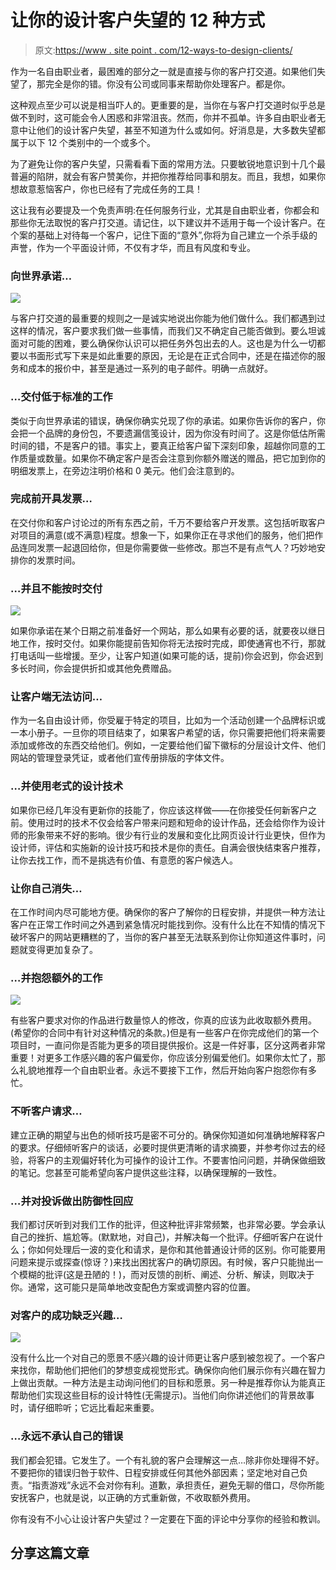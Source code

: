 # 让你的设计客户失望的 12 种方式

> 原文:[https://www . site point . com/12-ways-to-design-clients/](https://www.sitepoint.com/12-ways-to-disappoint-design-clients/)

作为一名自由职业者，最困难的部分之一就是直接与你的客户打交道。如果他们失望了，那完全是你的错。你没有公司或同事来帮助你处理客户。都是你。

这种观点至少可以说是相当吓人的。更重要的是，当你在与客户打交道时似乎总是做不到时，这可能会令人困惑和非常沮丧。然而，你并不孤单。许多自由职业者无意中让他们的设计客户失望，甚至不知道为什么或如何。好消息是，大多数失望都属于以下 12 个类别中的一个或多个。

为了避免让你的客户失望，只需看看下面的常用方法。只要敏锐地意识到十几个最普遍的陷阱，就会有客户赞美你，并把你推荐给同事和朋友。而且，我想，如果你想故意惹恼客户，你也已经有了完成任务的工具！

这让我有必要提及一个免责声明:在任何服务行业，尤其是自由职业者，你都会和那些你无法取悦的客户打交道。请记住，以下建议并不适用于每一个设计客户。在个案的基础上对待每一个客户，记住下面的“意外”,你将为自己建立一个杀手级的声誉，作为一个平面设计师，不仅有才华，而且有风度和专业。

### 向世界承诺…

![](../Images/c41fb20d453d3d7860deebee141c3584.png)

与客户打交道的最重要的规则之一是诚实地说出你能为他们做什么。我们都遇到过这样的情况，客户要求我们做一些事情，而我们又不确定自己能否做到。要么坦诚面对可能的困难，要么确保你认识可以把任务外包出去的人。这也是为什么一切都要以书面形式写下来是如此重要的原因，无论是在正式合同中，还是在描述你的服务和成本的报价中，甚至是通过一系列的电子邮件。明确一点就好。

### …交付低于标准的工作

类似于向世界承诺的错误，确保你确实兑现了你的承诺。如果你告诉你的客户，你会把一个品牌的身份包，不要遗漏信笺设计，因为你没有时间了。这是你低估所需时间的错，不是客户的错。事实上，要真正给客户留下深刻印象，超越你同意的工作质量或数量。如果你不确定客户是否会注意到你额外赠送的赠品，把它加到你的明细发票上，在旁边注明价格和 0 美元。他们会注意到的。

### 完成前开具发票…

在交付你和客户讨论过的所有东西之前，千万不要给客户开发票。这包括听取客户对项目的满意(或不满意)程度。想象一下，如果你正在寻求他们的服务，他们把作品连同发票一起退回给你，但是你需要做一些修改。那岂不是有点气人？巧妙地安排你的发票时间。

### …并且不能按时交付

![](../Images/3c6ba275cf2b864e6b1cc2e358e0685d.png)

如果你承诺在某个日期之前准备好一个网站，那么如果有必要的话，就要夜以继日地工作，按时交付。如果你能提前告知你将无法按时完成，即使通宵也不行，那就打电话叫一些增援。至少，让客户知道(如果可能的话，提前)你会迟到，你会迟到多长时间，你会提供折扣或其他免费赠品。

### 让客户端无法访问…

作为一名自由设计师，你受雇于特定的项目，比如为一个活动创建一个品牌标识或一本小册子。一旦你的项目结束了，如果客户希望的话，你只需要把他们将来需要添加或修改的东西交给他们。例如，一定要给他们留下徽标的分层设计文件、他们网站的管理登录凭证，或者他们宣传册排版的字体文件。

### …并使用老式的设计技术

如果你已经几年没有更新你的技能了，你应该这样做——在你接受任何新客户之前。使用过时的技术不仅会给客户带来问题和短命的设计作品，还会给你作为设计师的形象带来不好的影响。很少有行业的发展和变化比网页设计行业更快，但作为设计师，评估和实施新的设计技巧和技术是你的责任。自满会很快结束客户推荐，让你去找工作，而不是挑选有价值、有意愿的客户候选人。

### 让你自己消失…

在工作时间内尽可能地方便。确保你的客户了解你的日程安排，并提供一种方法让客户在正常工作时间之外遇到紧急情况时能找到你。没有什么比在不知情的情况下破坏客户的网站更糟糕的了，当你的客户甚至无法联系到你让你知道这件事时，问题就变得更加复杂了。

### …并抱怨额外的工作

![](../Images/1fec135a210b82383515ce7b79658f2a.png)

有些客户要求对你的作品进行数量惊人的修改，你真的应该为此收取额外费用。(希望你的合同中有针对这种情况的条款。)但是有一些客户在你完成他们的第一个项目时，一直问你是否能为更多的项目提供报价。这是一件好事，区分这两者非常重要！对更多工作感兴趣的客户偏爱你，你应该分别偏爱他们。如果你太忙了，那么礼貌地推荐一个自由职业者。永远不要接下工作，然后开始向客户抱怨你有多忙。

### 不听客户请求…

建立正确的期望与出色的倾听技巧是密不可分的。确保你知道如何准确地解释客户的要求。仔细倾听客户的谈话，必要时提供更清晰的请求摘要，并参考你过去的经验，将客户的主观偏好转化为可操作的设计工作。不要害怕问问题，并确保做细致的笔记。您甚至可能希望向客户提供这些注释，以确保理解的一致性。

### …并对投诉做出防御性回应

我们都讨厌听到对我们工作的批评，但这种批评非常频繁，也非常必要。学会承认自己的挫折、尴尬等。(默默地，对自己)，并解决每一个批评。仔细听客户在说什么；你如何处理后一波的变化和请求，是你和其他普通设计师的区别。你可能要用问题来提示或探查(惊讶？)来找出困扰客户的确切原因。有时候，客户只能抛出一个模糊的批评(这是丑陋的！)，而对反馈的剖析、阐述、分析、解读，则取决于你。通常，这可能只是简单地改变配色方案或调整内容的位置。

### 对客户的成功缺乏兴趣…

![](../Images/aee74533766ce33145d5cd2b1edc0bee.png)

没有什么比一个对自己的愿景不感兴趣的设计师更让客户感到被忽视了。一个客户来找你，帮助他们把他们的梦想变成视觉形式。确保你向他们展示你有兴趣在智力上做出贡献。一种方法是主动询问他们的目标和愿景。另一种是推荐你认为能真正帮助他们实现这些目标的设计特性(无需提示)。当他们向你讲述他们的背景故事时，请仔细聆听；它远比看起来重要。

### …永远不承认自己的错误

我们都会犯错。它发生了。一个有礼貌的客户会理解这一点…除非你处理得不好。不要把你的错误归咎于软件、日程安排或任何其他外部因素；坚定地对自己负责。“指责游戏”永远不会对你有利。道歉，承担责任，避免无聊的借口，尽你所能安抚客户，也就是说，以正确的方式重新做，不收取额外费用。

你有没有不小心让设计客户失望过？一定要在下面的评论中分享你的经验和教训。

## 分享这篇文章